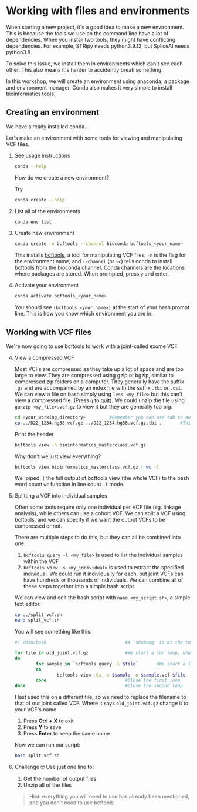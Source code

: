 # Working with files and environments

When starting a new project, it's a good idea to make a new environment. This is because the tools we use on the command line have a lot of dependencies. When you install two tools, they might have conflicting dependencies. For example, STRipy needs python3.9.12, but SpliceAI needs python3.8.

To solve this issue, we install them in environments which can't see each other. This also means it's harder to accidently break something.

In this workshop, we will create an environment using anaconda, a package and environment manager. Conda also makes it very simple to install bioinformatics tools.

## Creating an environment

We have already installed conda.

Let's make an environment with some tools for viewing and manipulating VCF files.

1. See usage instructions

   ```bash
   conda --help
   ```

   How do we create a new environment?

   Try

   ```bash
   conda create --help
   ```

2. List all of the environments

   ```bash
   conda env list
   ```

2. Create new environment

   ```bash
   conda create -n bcftools --channel bioconda bcftools_<your_name>
   ```
   This installs [bcftools](http://samtools.github.io/bcftools/bcftools.html), a tool for manipulating VCF files.
   `-n` is the flag for the environment name, and `--channel` (or `-c`) tells conda to install bcftools from the bioconda channel. Conda channels are the locations where packages are stored. 
   When prompted, press `y` and enter.

3. Activate your environment

   ```bash
   conda activate bcftools_<your_name>
   ```
   You should see `(bcftools_<your_name>)` at the start of your bash prompt line. This is how you know which environment you are in.

## Working with VCF files

We're now going to use bcftools to work with a joint-called exome VCF.

4. View a compressed VCF

   Most VCFs are compressed as they take up a lot of space and are too large to view. They are compressed using gzip ot bgzip, similar to compressed zip folders on a  computer. They generally have the suffix `.gz` and are accompanied by an index file with the suffix `.tbi` or `.csi`. \
   We can view a file on bash simply using `less <my_file>` but this can't view a compressed file. (Press `q` to quit).
   We could unzip the file using `gunzip <my_file>.vcf.gz` to view it but they are generally too big.
   
   ```bash
   cd <your_working_directory>         #Remember you can use tab to autocomplete file, folder, or script names
   cp ../D22_1234.hg38.vcf.gz ../D22_1234.hg38.vcf.gz.tbi .       #This copies the file into your working directory. 
   ```
   
   Print the header
   ```bash
   bcftools view -h bioinformatics_masterclass.vcf.gz
   ```
   
   Why don't we just view everything? 
   ```bash
   bcftools view bioinformatics_masterclass.vcf.gz | wc -l
   ```
   We 'piped' `|` the full output of bcftools view (the whole VCF) to the bash word count `wc` function in line count `-l` mode.
     
5. Splitting a VCF into individual samples

   Often some tools require only one individual per VCF file (eg. linkage analysis), while others can use a cohort VCF.
   We can split a VCF using bcftools, and we can specify if we want the output VCFs to be compressed or not.
   
   There are multiple steps to do this, but they can all be combined into one.
   1. `bcftools query -l <my_file>` is used to list the individual samples within the VCF
   2. `bcftools view -s <my_individual>` is used to extract the specified individual.
   We could run it individually for each, but joint VCFs can have hundreds or thousands of individuals.
   We can combine all of these steps together into a simple bash script.
   
   We can view and edit the bash script with `nano <my_script.sh>`, a simple text editor.
   ```bash
   cp ../split_vcf.sh
   nano split_vcf.sh
   ```
   You will see something like this:

   ```bash
   #! /bin/bash                              #A 'shebang' is at the top of almost all bash scripts and it tells the shell where to find the interpretter for running your script

   for file in old_joint.vcf.gz              #We start a for loop, where we tell it to find just our file of interest (similar to how `ls <my_file>` would return just that file)
   do
           for sample in `bcftools query -l $file`       #We start a loop over the output of ``bcftools query -l $file``, where each loop takes one `sample` (one individual) and passes it to the next line:
           do
                   bcftools view -Oz -s $sample -o $sample.vcf $file       #We use `bcftools view -s $sample` to save our VCF using the inidividual's name defined in the VCF header.
           done                              #Close the first loop
   done                                      #Close the second loop
   ```
   
   
   I last used this on a different file, so we need to replace the filename to that of our joint called VCF.
   Where it says `old_joint.vcf.gz` change it to your VCF's name
   1. Press **Ctrl + X** to exit 
   2. Press **Y** to save 
   3. Press **Enter** to keep the same name 
   
   Now we can run our script:
   ```bash
   bash split_vcf.sh
   ```

6. Challenge 🤓 Use just one line to:
   1. Get the number of output files
   2. Unzip all of the files
   > Hint: everything you will need to use has already been mentioned, and you don't need to use bcftools
